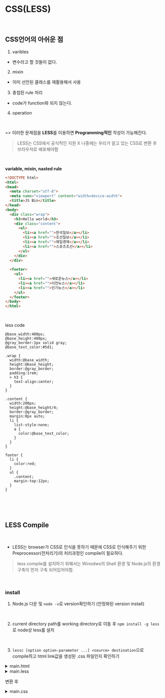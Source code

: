 # CSS(LESS)

<br>

## CSS언어의 아쉬운 점
1. varibles
- 변수라고 할 것들이 없다.

2. mixin
- 이미 선언된 클래스를 재활용해서 사용

3. 충첩된 rule 처리
- code가 function화 되지 않는다.

4. operation

<br>

=> 이러한 문제점을 **LESS**를 이용하면 **Programming적인** 작성이 가능해진다.

> LESS는 CSS에서 공식적인 지원 X
> 나중에는 우리가 알고 있는 CSS로 변환 후 브라우저로 배포해야함

<br>

**variable, mixin, nasted rule**

```html
<!DOCTYPE html>
<html>
<head>
  <meta charset="utf-8">
  <meta name="viewport" content="width=device-width">
  <title>JS Bin</title>
</head>
<body>
  <div class="wrap">
    <h3>Hello world</h3>
    <div class="content">
      <ul>
        <li><a href="">한국일보</a></li>
        <li><a href="">조선일보</a></li>
        <li><a href="">매일경제</a></li>
        <li><a href="">스포츠조선</a></li>
      </ul>
    </div>
  </div>
  
  <footer>
    <ul>
      <li><a href="">새로운뉴스</a></li>
      <li><a href="">이전뉴스</a></li>
      <li><a href="">인기뉴스</a></li>
    </ul>
  </footer>
</body>
</html>
```

<br>

less code
```
@base_width:400px;
@base_height:400px;
@gray_border:1px solid gray;
@base_text_color:#5d1;

.wrap {
  width:@base_width;
  height:@base_height;
  border:@gray_border;
  padding:1rem;
  > h3 {
    text-align:center;
  }
}

.content {
  width:200px;
  height:@base_height/4;
  border:@gray_border;
  margin:0px auto;
  li {
    list-style:none;
    a {
      color:@base_text_color;
    }
  }
}

footer {
  li {
    color:red;
  }
  ul {
    .content;
    margin-top:12px;
  }
}
```

<br><br><br>

## LESS Compile

<br>

- LESS는 browser가 CSS로 인식을 못하기 때문에 CSS로 인식해주기 위한 Preprocessor(전처리기)의 처리과정인 compile이 필요하다.

> less compile를 설치하기 위해서는 Winodws의 Shell 환경 및 Node.js의 환경 구축이 먼저 구축 되어있어야함.

<br>

### install
1. Node.js 다운 및 `node -v`로 version확인하기 (안정화된 version install)
<br>

2. current directory path를 working directory로 이동 후 `npm install -g less`로 node상 less를 설치
<br>

3. `lessc [option option-parameter ...] <source> destination`으로 compile하고 html link값을 생성된 .css 파일인지 확인하기

<details>
    <summary>main.html</summary>

```html
<!DOCTYPE html>
<html>
<head>
    <meta charset="utf-8">
    <meta name="viewport" content="width=device-width">
    <title>less test</title>
    <link rel="stylesheet" href="main.css">
</head>
<body>
    <div class="wrap">
    <h3>Hello world</h3>
    <div class="content">
        <ul>
        <li><a href="">한국일보</a></li>
        <li><a href="">조선일보</a></li>
        <li><a href="">매일경제</a></li>
        <li><a href="">스포츠조선</a></li>
        </ul>
    </div>
    </div>      
    <footer>
    <ul>
        <li><a href="">새로운뉴스</a></li>
        <li><a href="">이전뉴스</a></li>
        <li><a href="">인기뉴스</a></li>
    </ul>
    </footer>
</body>
</html>
```
</details>

<details>
    <summary>main.less</summary>

```
@base_width:400px;
@base_height:400px;
@gray_border:1px solid gray;
@base_text_color:#5d1;

.wrap {
  width:@base_width;
  height:@base_height;
  border:@gray_border;
  margin:0px auto;
  padding:1rem;
  > h3 {
    text-align:center;
  }
}

.content {
  width:200px;
  height:100px;
  border:@gray_border;
  margin:0px auto;
  li {
    list-style:none;
    a {
      color:@base_text_color;
    }
  }
}

footer {
  li {
    color:red;
  }
  ul {
    .content;
    margin-top:12px;
  }
}
```
</details>

변환 후
<details>
    <summary>main.css</summary>
```css
.wrap {
  width: 400px;
  height: 400px;
  border: 1px solid gray;
  margin: 0px auto;
  padding: 1rem;
}
.wrap > h3 {
  text-align: center;
}
.content {
  width: 200px;
  height: 100px;
  border: 1px solid gray;
  margin: 0px auto;
}
.content li {
  list-style: none;
}
.content li a {
  color: #5d1;
}
footer li {
  color: red;
}
footer ul {
  width: 200px;
  height: 100px;
  border: 1px solid gray;
  margin: 0px auto;
  margin-top: 12px;
}
footer ul li {
  list-style: none;
}
footer ul li a {
  color: #5d1;
}
```
</details>